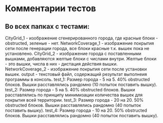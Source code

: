 # Комментарии тестов
## Во всех папках с тестами: 
CityGrid_1 - изображение сгенерированного города, где красные блоки - obstructed, зеленые - нет. 
NetworkCoverage_1 - изображение покрытия сети после генерации города, все блоки красные т.к. вышек пока не установлено. CityGrid_2 - изображение города с поставленными вышками, добавляются желтые блоки с числами внутри. Желтые блоки - это вышки, числа в них - дистация действия вышки. NetworkCoverage_2 - изображение покрытия сети после установки вышек. output - текстовый файл, содержащий  результат выполнеия программы в консоль.
test_1: Размер города - 5 на 5. 40% obstructed блоков. Вышки расставлялись рандомно (10 попыток поставить вышку).
test_2: Размер города - 5 на 5. 40% obstructed блоков. Вышки расставлялись по принципу минимизации количества вышек для покрытия всей территории.
test_3: Размер города - 20 на 20. 50% obstructed блоков. Вышки расставлялись рандомно (40 попыток поставить вышку).
test_4: Размер города - 10 на 20. 50% obstructed блоков. Вышки расставлялись рандомно (40 попыток поставить вышку).
